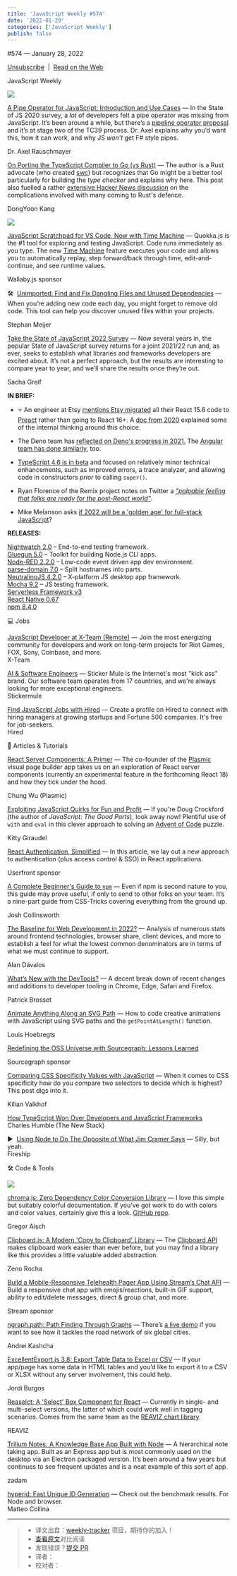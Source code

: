 ```yaml
---
title: 'JavaScript Weekly #574'
date: '2022-01-29'
categories: ['JavaScript Weekly']
publish: false
---
```

#​574 — January 28, 2022

[Unsubscribe](https://javascriptweekly.com/link/119099/web)  |  [Read on the Web](https://javascriptweekly.com/link/119100/web)

JavaScript Weekly

[![](https://res.cloudinary.com/cpress/image/upload/w_1280,e_sharpen:60/xbrtnhjvalt0al01p0nm.jpg)](https://javascriptweekly.com/link/119185/web)

[A Pipe Operator for JavaScript: Introduction and Use Cases](https://javascriptweekly.com/link/119185/web "2ality.com") — In the State of JS 2020 survey, a _lot_ of developers felt a pipe operator was missing from JavaScript. It’s been around a while, but there’s a [pipeline operator proposal](https://javascriptweekly.com/link/119186/web) and it’s at stage two of the TC39 process. Dr. Axel explains why you’d want this, how it can work, and why JS _won’t_ get F# style pipes.

Dr. Axel Rauschmayer

[On Porting the TypeScript Compiler to Go (vs Rust)](https://javascriptweekly.com/link/119145/web "kdy1.dev") — The author is a Rust advocate (who created [swc](https://javascriptweekly.com/link/119146/web)) but recognizes that Go might be a better tool particularly for building the _type checker_ and explains why here. This post also fuelled a rather [extensive Hacker News discussion](https://javascriptweekly.com/link/119147/web) on the complications involved with many coming to Rust's defence.

DongYoon Kang

[![](https://copm.s3.amazonaws.com/582b4c11.png)](https://javascriptweekly.com/link/119101/web)

[JavaScript Scratchpad for VS Code, Now with Time Machine](https://javascriptweekly.com/link/119101/web "quokkajs.com") — Quokka.js is the #1 tool for exploring and testing JavaScript. Code runs immediately as you type. The new [Time Machine](https://javascriptweekly.com/link/119102/web) feature executes your code and allows you to automatically replay, step forward/back through time, edit-and-continue, and see runtime values.

Wallaby.js sponsor

🛠  [Unimported: Find and Fix Dangling Files and Unused Dependencies](https://javascriptweekly.com/link/119148/web "github.com") — When you’re adding new code each day, you might forget to remove old code. This tool can help you discover unused files within your projects.

Stephan Meijer

[Take the State of JavaScript 2022 Survey](https://javascriptweekly.com/link/119149/web "stateofjs.com") — Now several years in, the popular State of JavaScript survey returns for a joint 2021/22 run and, as ever, seeks to establish what libraries and frameworks developers are excited about. It’s not a perfect approach, but the results are interesting to compare year to year, and we’ll share the results once they’re out.

Sacha Greif

**IN BRIEF:**

*   ⭐️ An engineer at Etsy [mentions Etsy migrated](https://javascriptweekly.com/link/119150/web) all their React 15.6 code to [Preact](https://javascriptweekly.com/link/119151/web) rather than going to React 16+. A [doc from 2020](https://javascriptweekly.com/link/119194/web) explained some of the internal thinking around this choice.
    
*   The Deno team has [reflected on Deno's progress in 2021.](https://javascriptweekly.com/link/119187/web) The [Angular team has done similarly,](https://javascriptweekly.com/link/119188/web) too.
    
*   [TypeScript 4.6 is in beta](https://javascriptweekly.com/link/119152/web) and focused on relatively minor technical enhancements, such as improved errors, a trace analyzer, and allowing code in constructors _prior_ to calling `super()`.
    
*   Ryan Florence of the Remix project notes on Twitter a _["palpable feeling that folks are ready for the post-React world"](https://javascriptweekly.com/link/119153/web)_.
    
*   Mike Melanson asks [if 2022 will be a 'golden age' for full-stack JavaScript](https://javascriptweekly.com/link/119154/web)?
    

**RELEASES:**

[Nightwatch 2.0](https://javascriptweekly.com/link/119189/web) – End-to-end testing framework.  
[Gluegun 5.0](https://javascriptweekly.com/link/119155/web) – Toolkit for building Node.js CLI apps.  
[Node-RED 2.2.0](https://javascriptweekly.com/link/119156/web) – Low-code event driven app dev environment.  
[parse-domain 7.0](https://javascriptweekly.com/link/119157/web) – Split hostnames into parts.  
[NeutralinoJS 4.2.0](https://javascriptweekly.com/link/119158/web) – X-platform JS desktop app framework.  
[Mocha 9.2](https://javascriptweekly.com/link/119159/web) – JS testing framework.  
[Serverless Framework v3](https://javascriptweekly.com/link/119190/web)  
[React Native 0.67](https://javascriptweekly.com/link/119160/web)  
[npm 8.4.0](https://javascriptweekly.com/link/119161/web)

💻 Jobs

[JavaScript Developer at X-Team (Remote)](https://javascriptweekly.com/link/119103/web) — Join the most energizing community for developers and work on long-term projects for Riot Games, FOX, Sony, Coinbase, and more.  
X-Team

[AI & Software Engineers](https://javascriptweekly.com/link/119104/web) — Sticker Mule is the Internet's most "kick ass" brand. Our software team operates from 17 countries, and we're always looking for more exceptional engineers.  
Stickermule

[Find JavaScript Jobs with Hired](https://javascriptweekly.com/link/119105/web) — Create a profile on Hired to connect with hiring managers at growing startups and Fortune 500 companies. It's free for job-seekers.  
Hired

📒 Articles & Tutorials

[React Server Components: A Primer](https://javascriptweekly.com/link/119162/web "blog.plasmic.app") — The co-founder of the [Plasmic](https://javascriptweekly.com/link/119163/web) visual page builder app takes us on an exploration of React server components (currently an experimental feature in the forthcoming React 18) and how they tick under the hood.

Chung Wu (Plasmic)

[Exploiting JavaScript Quirks for Fun and Profit](https://javascriptweekly.com/link/119164/web "kittygiraudel.com") — If you're Doug Crockford (the author of _JavaScript: The Good Parts_), look away now! Plentiful use of `with` and `eval` in this clever approach to solving an [Advent of Code](https://javascriptweekly.com/link/119165/web) puzzle.

Kitty Giraudel

[React Authentication, Simplified](https://javascriptweekly.com/link/119106/web "userfront.com") — In this article, we lay out a new approach to authentication (plus access control & SSO) in React applications.

Userfront sponsor

[A Complete Beginner's Guide to `npm`](https://javascriptweekly.com/link/119167/web "css-tricks.com") — Even if npm is second nature to you, this guide may prove useful, if only to send to other folks on your team. It’s a nine-part guide from CSS-Tricks covering everything from the ground up.

Josh Collinsworth

[The Baseline for Web Development in 2022?](https://javascriptweekly.com/link/119168/web "engineering.linecorp.com") — Analysis of numerous stats around frontend technologies, browser share, client devices, and more to establish a feel for what the lowest common denominators are in terms of what we must continue to support.

Alan Dávalos

[What’s New with the DevTools?](https://javascriptweekly.com/link/119169/web "www.smashingmagazine.com") — A decent break down of recent changes and additions to developer tooling in Chrome, Edge, Safari and Firefox.

Patrick Brosset

[Animate Anything Along an SVG Path](https://javascriptweekly.com/link/119170/web "tympanus.net") — How to code creative animations with JavaScript using SVG paths and the `getPointAtLength()` function.

Louis Hoebregts

[Redefining the OSS Universe with Sourcegraph: Lessons Learned](https://javascriptweekly.com/link/119108/web "about.sourcegraph.com")

Sourcegraph sponsor

[Comparing CSS Specificity Values with JavaScript](https://javascriptweekly.com/link/119171/web "kilianvalkhof.com") — When it comes to CSS specificity how do you compare two selectors to decide which is highest? This post digs into it.

Kilian Valkhof

[How TypeScript Won Over Developers and JavaScript Frameworks](https://javascriptweekly.com/link/119172/web)  
Charles Humble (The New Stack)

▶  [Using Node to Do The Opposite of What Jim Cramer Says](https://javascriptweekly.com/link/119191/web) — Silly, but yeah.  
Fireship

🛠 Code & Tools

[![](https://res.cloudinary.com/cpress/image/upload/w_1280,e_sharpen:60/chcwkbfwx58zwvecqzvc.jpg)](https://javascriptweekly.com/link/119173/web)

[chroma.js: Zero Dependency Color Conversion Library](https://javascriptweekly.com/link/119173/web "vis4.net") — I love this simple but suitably colorful documentation. If you’ve got work to do with colors and color values, certainly give this a look. [GitHub repo](https://javascriptweekly.com/link/119174/web).

Gregor Aisch

[Clipboard.js: A Modern 'Copy to Clipboard' Library](https://javascriptweekly.com/link/119175/web "github.com") — The [Clipboard API](https://javascriptweekly.com/link/119176/web) makes clipboard work easier than ever before, but you may find a library like this provides a little valuable added abstraction.

Zeno Rocha

[Build a Mobile-Responsive Telehealth Pager App Using Stream’s Chat API](https://javascriptweekly.com/link/119107/web "getstream.io") — Build a responsive chat app with emojis/reactions, built-in GIF support, ability to edit/delete messages, direct & group chat, and more.

Stream sponsor

[ngraph.path: Path Finding Through Graphs](https://javascriptweekly.com/link/119177/web "github.com") — There’s [a live demo](https://javascriptweekly.com/link/119178/web) if you want to see how it tackles the road network of six global cities.

Andrei Kashcha

[ExcellentExport.js 3.8: Export Table Data to Excel or CSV](https://javascriptweekly.com/link/119179/web "github.com") — If your app/page has some data in HTML tables and you’d like to export it to a CSV or XLSX without any server involvement, this could help.

Jordi Burgos

[Reaselct: A 'Select' Box Component for React](https://javascriptweekly.com/link/119180/web "github.com") — Currently in single- and multi-select versions, the latter of which could work well in tagging scenarios. Comes from the same team as the [REAVIZ chart library](https://javascriptweekly.com/link/119182/web).

REAVIZ

[Trilium Notes: A Knowledge Base App Built with Node](https://javascriptweekly.com/link/119183/web "github.com") — A hierarchical note taking app. Built as an Express app but is most commonly used on the desktop via an Electron packaged version. It’s been around a few years but continues to see frequent updates and is a neat example of this sort of app.

zadam

[hyperid: Fast Unique ID Generation](https://javascriptweekly.com/link/119184/web) — Check out the benchmark results. For Node and browser.  
Matteo Collina

---
> * 译文出自：[weekly-tracker](https://github.com/FEDarling/weekly-tracker) 项目，期待你的加入！
> * [查看原文]()对比阅读
> * 发现错误？[提交 PR](https://github.com/FEDarling/weekly-tracker/blob/main/javascript_weekly/574/README.md)
> * 译者：
> * 校对者：
